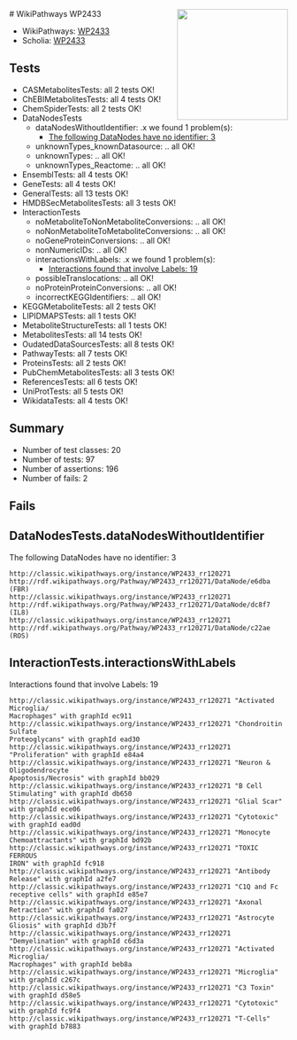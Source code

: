 <img style="float: right; width: 200px" src="https://upload.wikimedia.org/wikipedia/commons/thumb/8/83/Wplogo_with_text_500.png/640px-Wplogo_with_text_500.png" />
# WikiPathways WP2433

* WikiPathways: [WP2433](https://wikipathways.org/pathways/WP2433)
* Scholia: [WP2433](https://scholia.toolforge.org/wikipathways/WP2433)
## Tests
* CASMetabolitesTests: all 2 tests OK!
* ChEBIMetabolitesTests: all 4 tests OK!
* ChemSpiderTests: all 2 tests OK!
* DataNodesTests
    * dataNodesWithoutIdentifier: .x we found 1 problem(s):
        * [The following DataNodes have no identifier: 3](#d2d32fa2)
    * unknownTypes_knownDatasource: .. all OK!
    * unknownTypes: .. all OK!
    * unknownTypes_Reactome: .. all OK!
* EnsemblTests: all 4 tests OK!
* GeneTests: all 4 tests OK!
* GeneralTests: all 13 tests OK!
* HMDBSecMetabolitesTests: all 3 tests OK!
* InteractionTests
    * noMetaboliteToNonMetaboliteConversions: .. all OK!
    * noNonMetaboliteToMetaboliteConversions: .. all OK!
    * noGeneProteinConversions: .. all OK!
    * nonNumericIDs: .. all OK!
    * interactionsWithLabels: .x we found 1 problem(s):
        * [Interactions found that involve Labels: 19](#fe97a8c1)
    * possibleTranslocations: .. all OK!
    * noProteinProteinConversions: .. all OK!
    * incorrectKEGGIdentifiers: .. all OK!
* KEGGMetaboliteTests: all 2 tests OK!
* LIPIDMAPSTests: all 1 tests OK!
* MetaboliteStructureTests: all 1 tests OK!
* MetabolitesTests: all 14 tests OK!
* OudatedDataSourcesTests: all 8 tests OK!
* PathwayTests: all 7 tests OK!
* ProteinsTests: all 2 tests OK!
* PubChemMetabolitesTests: all 3 tests OK!
* ReferencesTests: all 6 tests OK!
* UniProtTests: all 5 tests OK!
* WikidataTests: all 4 tests OK!


## Summary

* Number of test classes: 20
* Number of tests: 97
* Number of assertions: 196
* Number of fails: 2

## Fails

<a name="d2d32fa2" />

## DataNodesTests.dataNodesWithoutIdentifier

The following DataNodes have no identifier: 3
```
http://classic.wikipathways.org/instance/WP2433_rr120271 http://rdf.wikipathways.org/Pathway/WP2433_rr120271/DataNode/e6dba (FBR)
http://classic.wikipathways.org/instance/WP2433_rr120271 http://rdf.wikipathways.org/Pathway/WP2433_rr120271/DataNode/dc8f7 (IL8)
http://classic.wikipathways.org/instance/WP2433_rr120271 http://rdf.wikipathways.org/Pathway/WP2433_rr120271/DataNode/c22ae (ROS)
```

<a name="fe97a8c1" />

## InteractionTests.interactionsWithLabels

Interactions found that involve Labels: 19
```
http://classic.wikipathways.org/instance/WP2433_rr120271 "Activated Microglia/
Macrophages" with graphId ec911
http://classic.wikipathways.org/instance/WP2433_rr120271 "Chondroitin Sulfate 
Proteoglycans" with graphId ead30
http://classic.wikipathways.org/instance/WP2433_rr120271 "Proliferation" with graphId e84a4
http://classic.wikipathways.org/instance/WP2433_rr120271 "Neuron & 
Oligodendrocyte
Apoptosis/Necrosis" with graphId bb029
http://classic.wikipathways.org/instance/WP2433_rr120271 "B Cell Stimulating" with graphId db650
http://classic.wikipathways.org/instance/WP2433_rr120271 "Glial Scar" with graphId ece06
http://classic.wikipathways.org/instance/WP2433_rr120271 "Cytotoxic" with graphId ead0d
http://classic.wikipathways.org/instance/WP2433_rr120271 "Monocyte Chemoattractants" with graphId bd92b
http://classic.wikipathways.org/instance/WP2433_rr120271 "TOXIC FERROUS
IRON" with graphId fc918
http://classic.wikipathways.org/instance/WP2433_rr120271 "Antibody Release" with graphId a2fe7
http://classic.wikipathways.org/instance/WP2433_rr120271 "C1Q and Fc receptive cells" with graphId e85e7
http://classic.wikipathways.org/instance/WP2433_rr120271 "Axonal Retraction" with graphId fa027
http://classic.wikipathways.org/instance/WP2433_rr120271 "Astrocyte Gliosis" with graphId d3b7f
http://classic.wikipathways.org/instance/WP2433_rr120271 "Demyelination" with graphId c6d3a
http://classic.wikipathways.org/instance/WP2433_rr120271 "Activated Microglia/
Macrophages" with graphId beb8a
http://classic.wikipathways.org/instance/WP2433_rr120271 "Microglia" with graphId c267c
http://classic.wikipathways.org/instance/WP2433_rr120271 "C3 Toxin" with graphId d58e5
http://classic.wikipathways.org/instance/WP2433_rr120271 "Cytotoxic" with graphId fc9f4
http://classic.wikipathways.org/instance/WP2433_rr120271 "T-Cells" with graphId b7883
```

